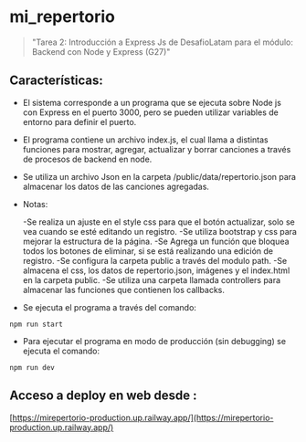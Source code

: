 # mi_repertorio

>"Tarea 2: Introducción a Express Js de DesafioLatam para el módulo: Backend con Node y Express (G27)"

## Características:

* El sistema corresponde a un programa que se ejecuta sobre Node js con Express en el puerto 3000, pero se pueden utilizar variables de entorno para definir el puerto.

* El programa contiene un archivo index.js, el cual llama a distintas funciones para mostrar, agregar, actualizar y borrar canciones a través de procesos de backend en node.

* Se utiliza un archivo Json en la carpeta /public/data/repertorio.json  para almacenar los datos de las canciones agregadas.

* Notas:

    -Se realiza un ajuste en el style css para que el botón actualizar, solo se vea cuando se esté editando un registro.
    -Se utiliza bootstrap y css para mejorar la estructura de la página.
    -Se Agrega un función que bloquea todos los botones de eliminar, si se está realizando una edición de registro.
    -Se configura la carpeta public a través del modulo path.
    -Se almacena el css, los datos de repertorio.json, imágenes y el index.html en la carpeta public. 
    -Se utiliza una carpeta llamada controllers para almacenar las funciones que contienen los callbacks.

* Se ejecuta el programa a través del comando:
```
npm run start
```
* Para ejecutar el programa en modo de producción (sin debugging) se ejecuta el comando:
```
npm run dev
```
## Acceso a deploy en web desde :

[https://mirepertorio-production.up.railway.app/](https://mirepertorio-production.up.railway.app/)